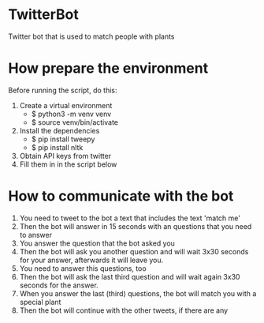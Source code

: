 # TwitterBot
Twitter bot that is used to match people with plants

# How prepare the environment
Before running the script, do this:
1. Create a virtual environment
	* $ python3 -m venv venv
	* $ source venv/bin/activate
2. Install the dependencies
	* $ pip install tweepy
	* $ pip install nltk
3. Obtain API keys from twitter
4. Fill them in in the script below

# How to communicate with the bot
1. You need to tweet to the bot a text that includes the text 'match me'
2. Then the bot will answer in 15 seconds with an questions that you need to answer
3. You answer the question that the bot asked you
4. Then the bot will ask you another question and will wait 3x30 seconds for your answer, afterwards it will leave you.
5. You need to answer this questions, too
6. Then the bot will ask the last third question and will wait again 3x30 seconds for the answer.
7. When you answer the last (third) questions, the bot will match you with a special plant
8. Then the bot will continue with the other tweets, if there are any
